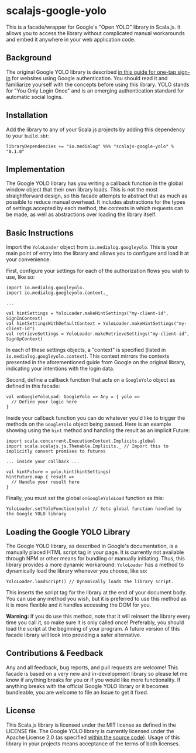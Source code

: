 # scalajs-google-yolo
This is a facade/wrapper for Google's "Open YOLO" library in Scala.js.
It allows you to access the library without complicated manual workarounds and embed it anywhere in your web application code.

## Background
The original Google YOLO library is described [in this guide for one-tap sign-in][1] for websites using Google authentication.
You should read it and familiarize yourself with the concepts before using this library.
YOLO stands for "You Only Login Once" and is an emerging authentication standard for automatic social logins.

## Installation
Add the library to any of your Scala.js projects by adding this dependency to your `build.sbt`:
```
libraryDependencies += "io.medialog" %%% "scalajs-google-yolo" % "0.1.0"
```

## Implementation
The Google YOLO library has you writing a callback function in the global window object that their own library loads.
This is not the most straightforward design, so this facade attempts to abstract that as much as possible to reduce manual overhead.
It includes abstractions for the types of settings accepted by each method, the contexts in which requests can be made, as well as abstractions over loading the library itself.

## Basic Instructions
Import the `YoloLoader` object from `io.medialog.googleyolo`.
This is your main point of entry into the library and allows you to configure and load it at your convenience.

First, configure your settings for each of the authorization flows you wish to use, like so:
```
import io.medialog.googleyolo._
import io.medialog.googleyolo.context._

...

val hintSettings = YoloLoader.makeHintSettings("my-client-id", SignInContext)
val hintSettingsWithDefaultContext = YoloLoader.makeHintSettings("my-client-id")
val retrieveSettings = YoloLoader.makeRetrieveSettings("my-client-id", SignUpContext)
```

In each of these settings objects, a "context" is specified (listed in `io.medialog.googleyolo.context`).
This context mirrors the contexts presented in the aforementioned guide from Google on the original library, indicating your intentions with the login data.

Second, define a callback function that acts on a `GoogleYolo` object as defined in this facade:
```
val onGoogleYoloLoad: GoogleYolo => Any = { yolo =>
  // Define your logic here
}
```

Inside your callback function you can do whatever you'd like to trigger the methods on the `GoogleYolo` object being passed.
Here is an example showing using the `hint` method and handling the result as an implicit Future:
```
import scala.concurrent.ExecutionContext.Implicits.global
import scala.scalajs.js.Thenable.Implicits._ // Import this to implicitly convert promises to futures

... inside your callback ...

val hintFuture = yolo.hint(hintSettings)
hintFuture.map { result =>
  // Handle your result here
}
```

Finally, you must set the global `onGoogleYoloLoad` function as this:
```
YoloLoader.setYoloFunction(yolo) // Sets global function handled by the Google YOLO library
```

## Loading the Google YOLO Library
The Google YOLO library, as described in Google's documentation, is a manually placed HTML script tag in your page.
It is currently not available through NPM or other means for bundling or manually initiating.
Thus, this library provides a more dynamic workaround: `YoloLoader` has a method to dynamically load the library whenever you choose, like so:
```
YoloLoader.loadScript() // Dynamically loads the library script.
```

This inserts the script tag for the library at the end of your document body.
You can use any method you wish, but it is preferred to use this method as it is more flexible and it handles accessing the DOM for you.

**Warning:** If you do use this method, note that it will reinsert the library every time you call it, so make sure it is only called once!
Preferably, you should load the script at the beginning of your program.
A future version of this facade library will look into providing a safer alternative.

## Contributions & Feedback
Any and all feedback, bug reports, and pull requests are welcome!
This facade is based on a very new and in-development library so please let me know if anything breaks for you or if you would like more functionality.
If anything breaks with the official Google YOLO library or it becomes bundleable, you are welcome to file an Issue to get it fixed.

## License
This Scala.js library is licensed under the MIT license as defined in the LICENSE file.
The Google YOLO library is currently licensed under the Apache License 2.0 (as specified [within the source code][2]).
Usage of this library in your projects means acceptance of the terms of both licenses.

[1]: https://developers.google.com/identity/one-tap/web/overview
[2]: https://smartlock.google.com/client